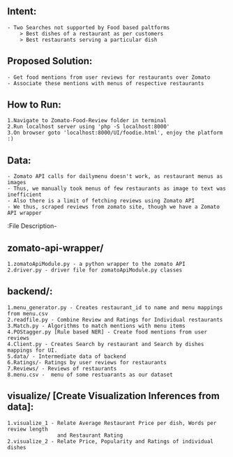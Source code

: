 Intent:
----------------------------------
    - Two Searches not supported by Food based paltforms
        > Best dishes of a restaurant as per customers
        > Best restaurants serving a particular dish

Proposed Solution:
----------------------------------
    - Get food mentions from user reviews for restaurants over Zomato
    - Associate these mentions with menus of respective restaurants

How to Run:
----------------------------------
    1.Navigate to Zomato-Food-Review folder in terminal
    2.Run localhost server using 'php -S localhost:8000'
    3.On browser goto 'localhost:8000/UI/foodie.html', enjoy the platform :)

Data:
----------------------------------
    - Zomato API calls for dailymenu doesn't work, as restaurant menus as images
    - Thus, we manually took menus of few restaurants as image to text was inefficient
    - Also there is a limit of fetching reviews using Zomato API
    - We thus, scraped reviews from zomato site, though we have a Zomato API wrapper

:File Description-

zomato-api-wrapper/
----------------------------------
	1.zomatoApiModule.py - a python wrapper to the zomato API
	2.driver.py - driver file for zomatoApiModule.py classes

backend/:
----------------------------------
    1.menu_generator.py - Creates restaurant_id to name and menu mappings from menu.csv
    2.readfile.py - Combine Review and Ratings for Individual restaurants
    3.Match.py - Algorithms to match mentions with menu items
    4.POStagger.py [Rule based NER] - Create food mentions from user reviews
    4.Client.py - Creates Search by restaurant and Search by dishes mappings for UI.
    5.data/ - Intermediate data of backend
    6.Ratings/- Ratings by user reviews for restaurants
    7.Reviews/ - Reviews of restaurants
    8.menu.csv -  menu of some restuarants as our dataset

visualize/ [Create Visualization Inferences from  data]:
----------------------------------
    1.visualize_1 - Relate Average Restaurant Price per dish, Words per review length
                    and Restaurant Rating
    2.visualize_2 - Relate Price, Popularity and Ratings of individual dishes